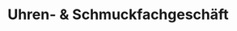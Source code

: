 ---
title: "Uhren- & Schmuckfachgeschäft"
url: /altenburg/uhren-und-schmuckfachgeschaeft-markt/
shop: Uhren
---